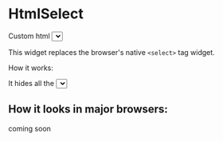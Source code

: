 HtmlSelect
==========

Custom html <select> widget

This widget replaces the browser's native `<select>` tag widget.

How it works:

It hides all the <select> tags on the page, replacing them by itself.

How it looks in major browsers:
-------------------------------

coming soon

